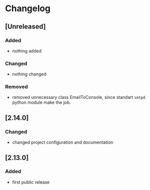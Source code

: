 # Changelog

## [Unreleased]

### Added

- nothing added

### Changed

- nothing changed

### Removed

- removed unnecessary class EmailToConsole, since standart `smtpd` python module make the job.

## [2.14.0]

### Changed

- changed project configuration and documentation

## [2.13.0]

### Added

- first public release
